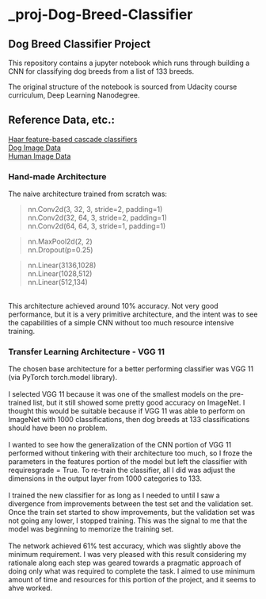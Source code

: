 # _proj-Dog-Breed-Classifier
## Dog Breed Classifier Project

This repository contains a jupyter notebook which runs through building a CNN for classifying dog breeds from a list of 133 breeds.

The original structure of the notebook is sourced from Udacity course curriculum, Deep Learning Nanodegree.

## Reference Data, etc.:

[Haar feature-based cascade classifiers](http://docs.opencv.org/trunk/d7/d8b/tutorial_py_face_detection.html)<br>
[Dog Image Data](https://s3-us-west-1.amazonaws.com/udacity-aind/dog-project/dogImages.zip)<br>
[Human Image Data](https://s3-us-west-1.amazonaws.com/udacity-aind/dog-project/lfw.zip)<br>

### Hand-made Architecture
The naive architecture trained from scratch was:
>nn.Conv2d(3, 32, 3, stride=2, padding=1)<br>
>nn.Conv2d(32, 64, 3, stride=2, padding=1)<br>
>nn.Conv2d(64, 64, 3, stride=1, padding=1)<br>
        
>nn.MaxPool2d(2, 2)<br>
>nn.Dropout(p=0.25)<br>
        
>nn.Linear(3136,1028)<br>
>nn.Linear(1028,512)<br>
>nn.Linear(512,134)<br>
<br>
This architecture achieved around 10% accuracy. Not very good performance, but it is a very primitive architecture, and the intent was to see the capabilities of a simple CNN without too much resource intensive training.

### Transfer Learning Architecture - VGG 11
The chosen base architecture for a better performing classifier was VGG 11 (via PyTorch torch.model library).
<br>
<br>
I selected VGG 11 because it was one of the smallest models on the pre-trained list, but it still showed some pretty good accuracy on ImageNet. I thought this would be suitable because if VGG 11 was able to perform on ImageNet with 1000 classifications, then dog breeds at 133 classifications should have been no problem.
<br>
<br>
I wanted to see how the generalization of the CNN portion of VGG 11 performed without tinkering with their architecture too much, so I froze the parameters in the features portion of the model but left the classifier with requiresgrade = True. To re-train the classifier, all I did was adjust the dimensions in the output layer from 1000 categories to 133.
<br>
<br>
I trained the new classifier for as long as I needed to until I saw a divergence from improvements between the test set and the validation set. Once the train set started to show improvements, but the validation set was not going any lower, I stopped training. This was the signal to me that the model was beginning to memorize the training set.
<br>
<br>
The network achieved 61% test accuracy, which was slightly above the minimum requirement. I was very pleased with this result considering my rationale along each step was geared towards a pragmatic approach of doing only what was required to complete the task. I aimed to use minimum amount of time and resources for this portion of the project, and it seems to ahve worked.
